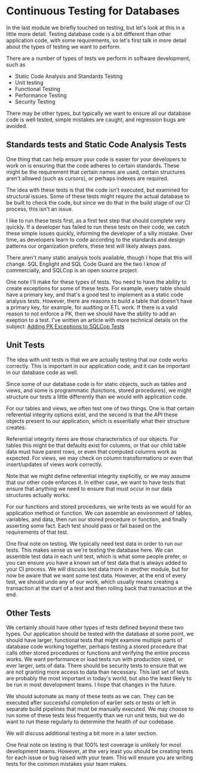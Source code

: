 # Continuous Testing for Databases

In the last module we briefly touched on testing, but let's look at this in a little more detail. Testing database code is a bit different than other application code, with some requirements, so let's first talk in more detail about the types of testing we want to perform.

There are a number of types of tests we perform in software development, such as
* Static Code Analysis and Standards Testing
* Unit testing
* Functional Testing
* Performance Testing
* Security Testing

There may be other types, but typically we want to ensure all our database code is well tested, simple mistakes are caught, and regression bugs are avoided.

## Standards tests and Static Code Analysis Tests
One thing that can help ensure your code is easier for your developers to work on is ensuring that the code adheres to certain standards. These might be the requirement that certain names are used, certain structures aren't allowed (such as cursors), or perhaps indexes are required.

The idea with these tests is that the code isn't executed, but examined for structural issues. Some of these tests might require the actual database to be built to check the code, but since we do that in the build stage of our CI process, this isn't an issue.

I like to run these tests first, as a first test step that should complete very quickly. If a developer has failed to run these tests on their code, we catch these simple issues quickly, informing the developer of a silly mistake. Over time, as developers learn to code according to the standards and design patterns our organization prefers, these test will likely always pass.

There aren't many static analysis tools available, though I hope that this will change. SQL Englight and SQL Code Guard are the two I know of commercially, and SQLCop is an open source project.

One note I'll make for these types of tests. You need to have the ability to create exceptions for some of these tests. For example, every table should have a primary key, and that's a good test to implement as a static code analysis tests. However, there are reasons to build a table that doesn't have a primary key, for example, for auditing or ETL work. If there is a valid reason to not enforce a PK, then we should have the ability to add an exeption to a test. I've written an article with more technical details on the subject: [Adding PK Exceptions to SQLCop Tests](http://www.sqlservercentral.com/articles/tSQLt/127634/)

## Unit Tests
The idea with unit tests is that we are actually testing that our code works correctly. This is important in our application code, and it can be important in our database code as well.

Since some of our database code is for static objects, such as tables and views, and some is programmatic (functions, stored procedures), we might structure our tests a little differently than we would with application code.

For our tables and views, we often test one of two things. One is that certain referential integrity options exist, and the second is that the API these objects present to our application, which is essentially what their structure creates.

Referential integrity items are those characteristics of our objects. For tables this might be that defaults exist for columns, or that our child table data must have parent rows, or even that computed columns work as expected. For views, we may check on column transformations or even that insert/updates of views work correctly. 

Note that we might define referential integrity explicitly, or we may assume that our other code enforces it. In either case, we want to have tests that ensure that anything we need to ensure that must occur in our data structures actually works.

For our functions and stored procedures, we write tests as we would for an application method or function. We can assemble an environment of tables, variables, and data, then run our stored procedure or function, and finally asserting some fact. Each test should pass or fail based on the requirements of that test.

One final note on testing. We typically need test data in order to run our tests. This makes sense as we're testing the database here. We can assemble test data in each unit test, which is what some people prefer, or you can ensure you have a known set of test data that is always added to your CI process. We will discuss test data more in another module, but for now be aware that we want some test data. However, at the end of every test, we should undo any of our work, which usually means creating a transaction at the start of a test and then rolling back that transaction at the end.

## Other Tests
We certainly should have other types of tests defined beyond these two types. Our application should be tested with the database at some point, we should have larger, functional tests that might examine multiple parts of database code working together, perhaps testing a stored procedure that calls other stored procedures or functions and verifying the entire process works. We want performance or load tests run with production sized, or ever larger, sets of data. There should be security tests to ensure that we are not granting more access to data than necessary. This last set of tests are probably the most important in today's world, but also the least likely to be run in most development teams. I hope that changes in the future.

We should automate as many of these tests as we can. They can be executed after successful completion of earlier sets or tests or left in separate build pipelines that must be manually executed. We may choose to run some of these tests less frequently than we run unit tests, but we do want to run these regularly to determine the health of our codebase.

We will discuss additional testing a bit more in a later section.

One final note on testing is that 100% test coverage is unlikely for most development teams. However, at the very least you should be creating tests for each issue or bug raised with your team. This will ensure you are writing tests for the common mistakes your team makes.
